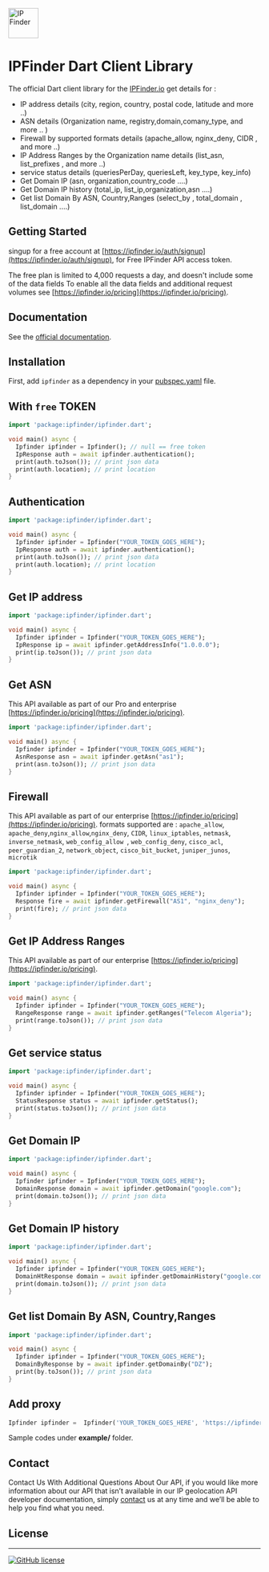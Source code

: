 <img src='https://camo.githubusercontent.com/46886c3e689a0d4a3f6c0733d1cab5d9f9a3926d/68747470733a2f2f697066696e6465722e696f2f6173736574732f696d616765732f6c6f676f732f6c6f676f2e706e67' height='60' alt='IP Finder'></a>
#  IPFinder Dart Client Library

The official Dart client library for the [IPFinder.io](https://ipfinder.io) get details for :
-  IP address details (city, region, country, postal code, latitude and more ..)
-  ASN details (Organization name, registry,domain,comany_type, and more .. )
-  Firewall by supported formats details (apache_allow,  nginx_deny, CIDR , and more ..)
-  IP Address Ranges by the Organization name  details (list_asn, list_prefixes , and more ..)
-  service status details (queriesPerDay, queriesLeft, key_type, key_info)
- Get Domain IP (asn, organization,country_code ....)
- Get Domain IP history (total_ip, list_ip,organization,asn ....)
- Get list Domain By ASN, Country,Ranges (select_by , total_domain  , list_domain ....)

## Getting Started
singup for a free account at [https://ipfinder.io/auth/signup](https://ipfinder.io/auth/signup), for Free IPFinder API access token.

The free plan is limited to 4,000 requests a day, and doesn't include some of the data fields
To enable all the data fields and additional request volumes see [https://ipfinder.io/pricing](https://ipfinder.io/pricing).

## Documentation

See the [official documentation](https://ipfinder.io/docs).

## Installation
First, add `ipfinder` as a dependency in your [pubspec.yaml](pubspec.yaml) file.

## With `free` TOKEN

```dart
import 'package:ipfinder/ipfinder.dart';

void main() async {
  Ipfinder ipfinder = Ipfinder(); // null == free token
  IpResponse auth = await ipfinder.authentication();
  print(auth.toJson()); // print json data
  print(auth.location); // print location
}

```

## Authentication

```dart
import 'package:ipfinder/ipfinder.dart';

void main() async {
  Ipfinder ipfinder = Ipfinder("YOUR_TOKEN_GOES_HERE");
  IpResponse auth = await ipfinder.authentication();
  print(auth.toJson()); // print json data
  print(auth.location); // print location
}
```

## Get IP address

```dart
import 'package:ipfinder/ipfinder.dart';

void main() async {
  Ipfinder ipfinder = Ipfinder("YOUR_TOKEN_GOES_HERE");
  IpResponse ip = await ipfinder.getAddressInfo("1.0.0.0");
  print(ip.toJson()); // print json data
}
```

## Get ASN
This API available as part of our Pro and enterprise [https://ipfinder.io/pricing](https://ipfinder.io/pricing).

```dart
import 'package:ipfinder/ipfinder.dart';

void main() async {
  Ipfinder ipfinder = Ipfinder("YOUR_TOKEN_GOES_HERE");
  AsnResponse asn = await ipfinder.getAsn("as1");
  print(asn.toJson()); // print json data
}
```

## Firewall
This API available as part of our  enterprise [https://ipfinder.io/pricing](https://ipfinder.io/pricing).
formats supported are :  `apache_allow`, `apache_deny`,`nginx_allow`,`nginx_deny`, `CIDR`, `linux_iptables`, `netmask`, `inverse_netmask`, `web_config_allow `, `web_config_deny`, `cisco_acl`, `peer_guardian_2`, `network_object`, `cisco_bit_bucket`, `juniper_junos`, `microtik`

```dart
import 'package:ipfinder/ipfinder.dart';

void main() async {
  Ipfinder ipfinder = Ipfinder("YOUR_TOKEN_GOES_HERE");
  Response fire = await ipfinder.getFirewall("AS1", "nginx_deny");
  print(fire); // print json data
}
```

## Get IP Address Ranges
This API available as part of our  enterprise [https://ipfinder.io/pricing](https://ipfinder.io/pricing).

```dart
import 'package:ipfinder/ipfinder.dart';

void main() async {
  Ipfinder ipfinder = Ipfinder("YOUR_TOKEN_GOES_HERE");
  RangeResponse range = await ipfinder.getRanges("Telecom Algeria");
  print(range.toJson()); // print json data
}
```

## Get service status

```dart
import 'package:ipfinder/ipfinder.dart';

void main() async {
  Ipfinder ipfinder = Ipfinder("YOUR_TOKEN_GOES_HERE");
  StatusResponse status = await ipfinder.getStatus();
  print(status.toJson()); // print json data
}
```

## Get Domain IP


```dart
import 'package:ipfinder/ipfinder.dart';

void main() async {
  Ipfinder ipfinder = Ipfinder("YOUR_TOKEN_GOES_HERE");
  DomainResponse domain = await ipfinder.getDomain("google.com");
  print(domain.toJson()); // print json data
}
```

## Get Domain IP history



```dart
import 'package:ipfinder/ipfinder.dart';

void main() async {
  Ipfinder ipfinder = Ipfinder("YOUR_TOKEN_GOES_HERE");
  DomainHtResponse domain = await ipfinder.getDomainHistory("google.com");
  print(domain.toJson()); // print json data
}
```

## Get list Domain By ASN, Country,Ranges


```dart
import 'package:ipfinder/ipfinder.dart';

void main() async {
  Ipfinder ipfinder = Ipfinder("YOUR_TOKEN_GOES_HERE");
  DomainByResponse by = await ipfinder.getDomainBy("DZ");
  print(by.toJson()); // print json data
}
```

## Add proxy
```dart
Ipfinder ipfinder =  Ipfinder('YOUR_TOKEN_GOES_HERE', 'https://ipfinder.yourdomain.com');
```

Sample codes under **example/** folder.


## Contact

Contact Us With Additional Questions About Our API, if you would like more information about our API that isn’t available in our IP geolocation API developer documentation, simply [contact](https://ipfinder.io/contact) us at any time and we’ll be able to help you find what you need.

## License
----

[![GitHub license](https://img.shields.io/github/license/ipfinder-io/ip-finder-dart.svg)](https://github.com/ipfinder-io/ip-finder-dart)
